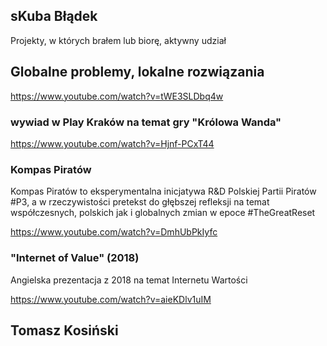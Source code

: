 ## sKuba Błądek

Projekty, w których brałem lub biorę, aktywny udział

## Globalne problemy, lokalne rozwiązania
https://www.youtube.com/watch?v=tWE3SLDbq4w


### wywiad w Play Kraków na temat gry "Królowa Wanda"
https://www.youtube.com/watch?v=Hjnf-PCxT44

### Kompas Piratów

Kompas Piratów to eksperymentalna inicjatywa R&D Polskiej Partii Piratów #P3, a w rzeczywistości pretekst do głębszej refleksji na temat współczesnych, polskich jak i globalnych zmian w epoce #TheGreatReset

https://www.youtube.com/watch?v=DmhUbPkIyfc

### "Internet of Value" (2018)

Angielska prezentacja z 2018 na temat Internetu Wartości

https://www.youtube.com/watch?v=aieKDlv1uIM


## Tomasz Kosiński 
